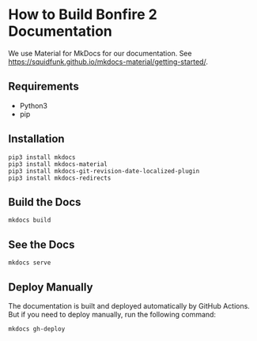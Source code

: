 # How to Build Bonfire 2 Documentation

We use Material for MkDocs for our documentation.
See https://squidfunk.github.io/mkdocs-material/getting-started/.

## Requirements

- Python3
- pip

## Installation

```console
pip3 install mkdocs
pip3 install mkdocs-material
pip3 install mkdocs-git-revision-date-localized-plugin
pip3 install mkdocs-redirects
```

## Build the Docs

```console
mkdocs build
```

## See the Docs

```consolse
mkdocs serve
```

## Deploy Manually

The documentation is built and deployed automatically by GitHub Actions. But if
you need to deploy manually, run the following command:

```console
mkdocs gh-deploy
```
